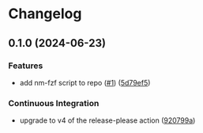 # Changelog

## 0.1.0 (2024-06-23)


### Features

* add nm-fzf script to repo ([#1](https://github.com/benelan/nm-fzf/issues/1)) ([5d79ef5](https://github.com/benelan/nm-fzf/commit/5d79ef51454e4c6206851ab09c1cfd083ce045d8))


### Continuous Integration

* upgrade to v4 of the release-please action ([920799a](https://github.com/benelan/nm-fzf/commit/920799a83c4a2e04e09fa073c1fad6174bbb3a34))
